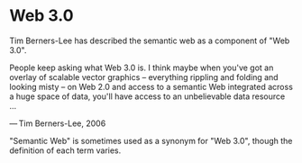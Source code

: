 # Web 3.0

Tim Berners-Lee has described the semantic web as a component of "Web 3.0".

People keep asking what Web 3.0 is. I think maybe when you've got an overlay of scalable vector graphics – everything rippling and folding and looking misty – on Web 2.0 and access to a semantic Web integrated across a huge space of data, you'll have access to an unbelievable data resource …

— Tim Berners-Lee, 2006

"Semantic Web" is sometimes used as a synonym for "Web 3.0", though the definition of each term varies.
